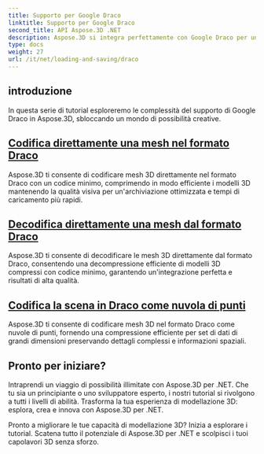 ```yaml
---
title: Supporto per Google Draco
linktitle: Supporto per Google Draco
second_title: API Aspose.3D .NET
description: Aspose.3D si integra perfettamente con Google Draco per una compressione e decompressione efficiente dei modelli 3D, ottimizzando le dimensioni dei file e migliorando le prestazioni.
type: docs
weight: 27
url: /it/net/loading-and-saving/draco
---
```

## introduzione

In questa serie di tutorial esploreremo le complessità del supporto di Google Draco in Aspose.3D, sbloccando un mondo di possibilità creative.

## [Codifica direttamente una mesh nel formato Draco](encode-mesh)

Aspose.3D ti consente di codificare mesh 3D direttamente nel formato Draco con un codice minimo, comprimendo in modo efficiente i modelli 3D mantenendo la qualità visiva per un'archiviazione ottimizzata e tempi di caricamento più rapidi.

## [Decodifica direttamente una mesh dal formato Draco](decode-mesh)

Aspose.3D ti consente di decodificare le mesh 3D direttamente dal formato Draco, consentendo una decompressione efficiente di modelli 3D compressi con codice minimo, garantendo un'integrazione perfetta e risultati di alta qualità.

## [Codifica la scena in Draco come nuvola di punti](encode-scene-as-point-cloud)

Aspose.3D ti consente di codificare mesh 3D nel formato Draco come nuvole di punti, fornendo una compressione efficiente per set di dati di grandi dimensioni preservando dettagli complessi e informazioni spaziali.


## Pronto per iniziare?

Intraprendi un viaggio di possibilità illimitate con Aspose.3D per .NET. Che tu sia un principiante o uno sviluppatore esperto, i nostri tutorial si rivolgono a tutti i livelli di abilità. Trasforma la tua esperienza di modellazione 3D: esplora, crea e innova con Aspose.3D per .NET.

Pronto a migliorare le tue capacità di modellazione 3D? Inizia a esplorare i tutorial. Scatena tutto il potenziale di Aspose.3D per .NET e scolpisci i tuoi capolavori 3D senza sforzo.